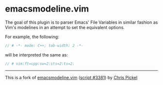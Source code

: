 emacsmodeline.vim
=================

The goal of this plugin is to parser Emacs' File Variables in similar fashion
as Vim's modelines in an attempt to set the equivalent options.

For example, the following:
```cpp
// # -*- mode: C++; tab-width: 2 -*-
```
will be interpreted the same as:
```cpp
// # vim:ft=cpp:sw=2:sts=2:ts=2:
```

---

This is a fork of [emacsmodeline.vim](https://github.com/sfiera/vim-emacsmodeline)
([script #3381](http://www.vim.org/scripts/script.php?script_id=3381))
by [Chris Pickel](https://github.com/sfiera)
